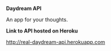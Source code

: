 **Daydream API**

An app for your thoughts.

**Link to API hosted on Heroku**

http://real-daydream-api.herokuapp.com

